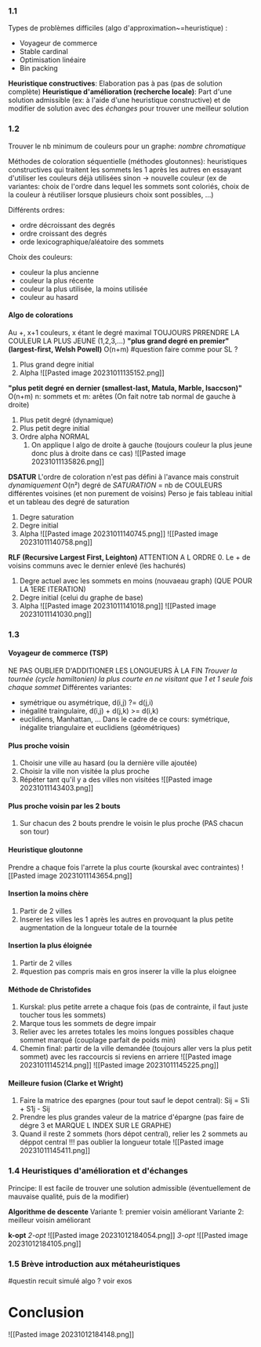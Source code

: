 ### 1.1
Types de problèmes difficiles (algo d'approximation~=heuristique) :
- Voyageur de commerce
- Stable cardinal
- Optimisation linéaire
- Bin packing

**Heuristique constructives**: Elaboration pas à pas (pas de solution complète)
**Heuristique d'amélioration (recherche locale)**: Part d'une solution admissible (ex: à l'aide d'une heuristique constructive) et de modifier de solution avec des *échanges* pour trouver une meilleur solution 

### 1.2
Trouver le nb minimum de couleurs pour un graphe: *nombre chromatique*

Méthodes de coloration séquentielle (méthodes gloutonnes): heuristiques constructives qui traitent les sommets les 1 après les autres en essayant d'utiliser les couleurs déjà utilisées sinon -> nouvelle couleur (ex de variantes: choix de l'ordre dans lequel les sommets sont coloriés, choix de la couleur à réutiliser lorsque plusieurs choix sont possibles, ...)

Différents ordres:
- ordre décroissant des degrés
- ordre croissant des degrés
- orde lexicographique/aléatoire des sommets

Choix des couleurs:
- couleur la plus ancienne
- couleur la plus récente
- couleur la plus utilisée, la moins utilisée
- couleur au hasard

#### Algo de colorations
Au +, x+1 couleurs, x étant le degré maximal
TOUJOURS PRRENDRE LA COULEUR LA PLUS JEUNE (1,2,3,...)
**"plus grand degré en premier" (largest-first, Welsh Powell)**
O(n+m)
#question faire comme pour SL ?
1. Plus grand degre initial
2. Alpha
![[Pasted image 20231011135152.png]]

**"plus petit degré en dernier (smallest-last, Matula, Marble, Isaccson)"**
O(n+m) n: sommets et m: arêtes
(On fait notre tab normal de gauche à droite)
1. Plus petit degré (dynamique)
2. Plus petit degre initial
3. Ordre alpha NORMAL
	1. On applique l algo de droite à gauche (toujours couleur la plus jeune donc plus à droite dans ce cas)
![[Pasted image 20231011135826.png]]

**DSATUR**
L'ordre de coloration n'est pas défini à l'avance mais construit *dynamiquement*
O(n²)
degré de *SATURATION* = nb de COULEURS différentes voisines (et non purement de voisins)
Perso je fais tableau initial et un tableau des degré de saturation
1. Degre saturation
2. Degre initial
3. Alpha
![[Pasted image 20231011140745.png]]
![[Pasted image 20231011140758.png]]

**RLF (Recursive Largest First, Leighton)**
ATTENTION A L ORDRE
0. Le + de voisins communs avec le dernier enlevé (les hachurés)
1. Degre actuel avec les sommets en moins (nouvaeau graph) (QUE POUR LA 1ERE ITERATION)
2. Degre initial (celui du graphe de base)
3. Alpha
![[Pasted image 20231011141018.png]]
![[Pasted image 20231011141030.png]]

### 1.3
#### Voyageur de commerce (TSP)
NE PAS OUBLIER D'ADDITIONER LES LONGUEURS À LA FIN
*Trouver la tournée (cycle hamiltonien) la plus courte en ne visitant que 1 et 1 seule fois chaque sommet*
Différentes variantes:
- symétrique ou asymétrique, d(i,j) ?= d(j,i)
- inégalité traingulaire, d(i,j) + d(j,k) >= d(i,k)
- euclidiens, Manhattan, ...
Dans le cadre de ce cours: symétrique, inégalite triangulaire et euclidiens (géométriques)
#### **Plus proche voisin**
1. Choisir une ville au hasard (ou la dernière ville ajoutée)
2. Choisir la ville non visitée la plus proche 
3. Répéter tant qu'il y a des villes non visitées
![[Pasted image 20231011143403.png]]
#### **Plus proche voisin par les 2 bouts**
1. Sur chacun des 2 bouts prendre le voisin le plus proche (PAS chacun son tour)
#### **Heuristique gloutonne**
Prendre a chaque fois l'arrete la plus courte (kourskal avec contraintes)
![[Pasted image 20231011143654.png]]
#### **Insertion la moins chère**
1. Partir de 2 villes
2. Inserer les villes les 1 après les autres en provoquant la plus petite augmentation de la longueur totale de la tournée
#### **Insertion la plus éloignée**
1. Partir de 2 villes
2. #question pas compris mais en gros inserer la ville la plus eloignee
#### **Méthode de Christofides**
1. Kurskal: plus petite arrete a chaque fois (pas de contrainte, il faut juste toucher tous les sommets)
2. Marque tous les sommets de degre impair
3. Relier avec les arretes totales les moins longues possibles chaque sommet marqué (couplage  parfait de poids min)
4. Chemin final: partir de la ville demandée (toujours aller vers la plus petit sommet) avec les raccourcis si reviens en arriere
![[Pasted image 20231011145214.png]]
![[Pasted image 20231011145225.png]]

#### **Meilleure fusion (Clarke et Wright)**
1. Faire la matrice des epargnes (pour tout sauf le depot central): Sij = S1i + S1j - Sij 
2. Prendre les plus grandes valeur de la matrice d'épargne (pas faire de dégre 3 et MARQUE L INDEX SUR LE GRAPHE)
3. Quand il reste 2 sommets (hors dépot central), relier les 2 sommets au déppot central
!!! pas oublier la longueur totale
![[Pasted image 20231011145411.png]]

### 1.4 Heuristiques d'amélioration et d'échanges
Principe: Il est facile de trouver une solution admissible (éventuellement de mauvaise qualité, puis de la modifier)

**Algorithme de descente**
Variante 1: premier voisin améliorant
Variante 2: meilleur voisin améliorant

**k-opt**
*2-opt*
![[Pasted image 20231012184054.png]]
*3-opt*
![[Pasted image 20231012184105.png]]

### 1.5 Brève introduction aux métaheuristiques
#questin recuit simulé algo ? voir exos
# Conclusion
![[Pasted image 20231012184148.png]]